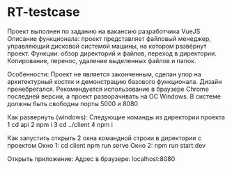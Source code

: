 # RT-testcase
Проект выполнен по заданию на вакансию разработчика VueJS
Описание функционала: проект представляет файловый менеджер, управляющий дисковой системой машины, на котором развёрнут проект. Функции: обзор директорий и файлов, переход в директории. Копирование, перенос, удаление выделенных файлов и папок.

Особенности: Проект не является законченным, сделан упор на архитектурный костяк и демонстрацию базового функционала. Дизайн пренебрегался.
Рекомендуется использование в браузере Chrome последней версии, а проект разворачивать на ОС Windows. В системе должны быть свободны порты 5000 и 8080



Как развернуть (windows):
Следующие команды из директории проекта
1 cd api
2 npm i
3 cd ../client
4 npm i

Как запустить
открыть 2 окна командной строки в директории с проектом
Окно 1:
cd client
npm run serve
Окно 2:
npm run start:dev

Открыть приложение:
Адрес в браузере: localhost:8080
